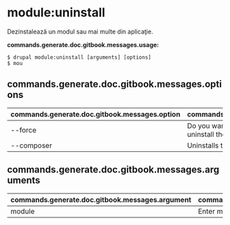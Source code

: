 # module:uninstall
Dezinstalează un modul sau mai multe din aplicaţie.

**commands.generate.doc.gitbook.messages.usage:**
```
$ drupal module:uninstall [arguments] [options]
$ mou  
```

## commands.generate.doc.gitbook.messages.options
commands.generate.doc.gitbook.messages.option | commands.generate.doc.gitbook.messages.details
-------|-------------
--force | Do you want to ignore dependencies and forcefully uninstall the module?
--composer | Uninstalls the module using Composer

## commands.generate.doc.gitbook.messages.arguments
commands.generate.doc.gitbook.messages.argument | commands.generate.doc.gitbook.messages.details
---------|-------------
module | Enter module name

